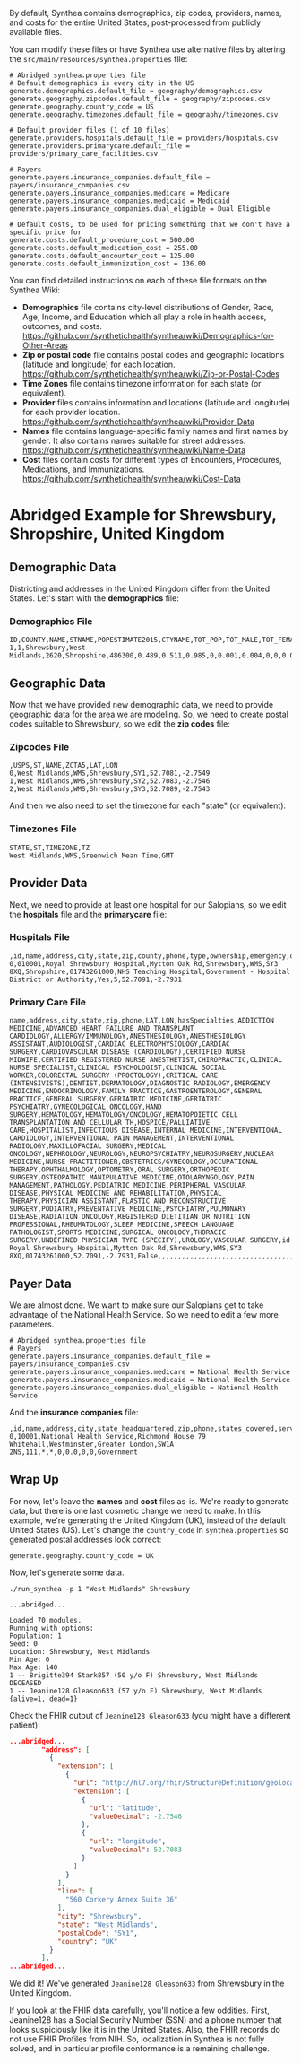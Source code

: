 By default, Synthea contains demographics, zip codes, providers, names, and costs for the entire United States, post-processed from publicly available files.

You can modify these files or have Synthea use alternative files by altering the `src/main/resources/synthea.properties` file:

```properties
# Abridged synthea.properties file
# Default demographics is every city in the US
generate.demographics.default_file = geography/demographics.csv
generate.geography.zipcodes.default_file = geography/zipcodes.csv
generate.geography.country_code = US
generate.geography.timezones.default_file = geography/timezones.csv

# Default provider files (1 of 10 files)
generate.providers.hospitals.default_file = providers/hospitals.csv
generate.providers.primarycare.default_file = providers/primary_care_facilities.csv

# Payers
generate.payers.insurance_companies.default_file = payers/insurance_companies.csv
generate.payers.insurance_companies.medicare = Medicare
generate.payers.insurance_companies.medicaid = Medicaid
generate.payers.insurance_companies.dual_eligible = Dual Eligible

# Default costs, to be used for pricing something that we don't have a specific price for
generate.costs.default_procedure_cost = 500.00
generate.costs.default_medication_cost = 255.00
generate.costs.default_encounter_cost = 125.00
generate.costs.default_immunization_cost = 136.00
```

You can find detailed instructions on each of these file formats on the Synthea Wiki:

* **Demographics** file contains city-level distributions of Gender, Race, Age, Income, and Education which all play a role in health access, outcomes, and costs. https://github.com/synthetichealth/synthea/wiki/Demographics-for-Other-Areas
* **Zip or postal code** file contains postal codes and geographic locations (latitude and longitude) for each location. https://github.com/synthetichealth/synthea/wiki/Zip-or-Postal-Codes
* **Time Zones** file contains timezone information for each state (or equivalent).
* **Provider** files contains information and locations (latitude and longitude) for each provider location. https://github.com/synthetichealth/synthea/wiki/Provider-Data
* **Names** file contains language-specific family names and first names by gender. It also contains names suitable for street addresses. https://github.com/synthetichealth/synthea/wiki/Name-Data
* **Cost** files contain costs for different types of Encounters, Procedures, Medications, and Immunizations. https://github.com/synthetichealth/synthea/wiki/Cost-Data

# Abridged Example for Shrewsbury, Shropshire, United Kingdom

## Demographic Data
Districting and addresses in the United Kingdom differ from the United States. Let's start with the **demographics** file:

### Demographics File
```csv
ID,COUNTY,NAME,STNAME,POPESTIMATE2015,CTYNAME,TOT_POP,TOT_MALE,TOT_FEMALE,WHITE,HISPANIC,BLACK,ASIAN,NATIVE,OTHER,1,2,3,4,5,6,7,8,9,10,11,12,13,14,15,16,17,18,00..10,10..15,15..25,25..35,35..50,50..75,75..100,100..150,150..200,200..999,LESS_THAN_HS,HS_DEGREE,SOME_COLLEGE,BS_DEGREE
1,1,Shrewsbury,West Midlands,2620,Shropshire,486300,0.489,0.511,0.985,0,0.001,0.004,0,0,0.063,0.063,0.063,0.052,0.052,0.052,0.052,0.052,0.076,0.076,0.076,0.076,0.076,0.035,0.035,0.035,0.035,0.035,0.133333333,0.133333333,0.133333333,0.147225,0.147225,0.147225,0.147225,0.1,0.01,0.001,0.18,0.387,22.35,22.35
```

## Geographic Data
Now that we have provided new demographic data, we need to provide geographic data for the area we are modeling. So, we need to create postal codes suitable to Shrewsbury, so we edit the **zip codes** file:

### Zipcodes File
```csv
,USPS,ST,NAME,ZCTA5,LAT,LON
0,West Midlands,WMS,Shrewsbury,SY1,52.7081,-2.7549
1,West Midlands,WMS,Shrewsbury,SY2,52.7083,-2.7546
2,West Midlands,WMS,Shrewsbury,SY3,52.7089,-2.7543
```

And then we also need to set the timezone for each "state" (or equivalent):

### Timezones File
```csv
STATE,ST,TIMEZONE,TZ
West Midlands,WMS,Greenwich Mean Time,GMT
```

## Provider Data
Next, we need to provide at least one hospital for our Salopians, so we edit the **hospitals** file and the **primarycare** file:

### Hospitals File
```csv
,id,name,address,city,state,zip,county,phone,type,ownership,emergency,quality,LAT,LON
0,010001,Royal Shrewsbury Hospital,Mytton Oak Rd,Shrewsbury,WMS,SY3 8XQ,Shropshire,01743261000,NHS Teaching Hospital,Government - Hospital District or Authority,Yes,5,52.7091,-2.7931
```

### Primary Care File
```csv
name,address,city,state,zip,phone,LAT,LON,hasSpecialties,ADDICTION MEDICINE,ADVANCED HEART FAILURE AND TRANSPLANT CARDIOLOGY,ALLERGY/IMMUNOLOGY,ANESTHESIOLOGY,ANESTHESIOLOGY ASSISTANT,AUDIOLOGIST,CARDIAC ELECTROPHYSIOLOGY,CARDIAC SURGERY,CARDIOVASCULAR DISEASE (CARDIOLOGY),CERTIFIED NURSE MIDWIFE,CERTIFIED REGISTERED NURSE ANESTHETIST,CHIROPRACTIC,CLINICAL NURSE SPECIALIST,CLINICAL PSYCHOLOGIST,CLINICAL SOCIAL WORKER,COLORECTAL SURGERY (PROCTOLOGY),CRITICAL CARE (INTENSIVISTS),DENTIST,DERMATOLOGY,DIAGNOSTIC RADIOLOGY,EMERGENCY MEDICINE,ENDOCRINOLOGY,FAMILY PRACTICE,GASTROENTEROLOGY,GENERAL PRACTICE,GENERAL SURGERY,GERIATRIC MEDICINE,GERIATRIC PSYCHIATRY,GYNECOLOGICAL ONCOLOGY,HAND SURGERY,HEMATOLOGY,HEMATOLOGY/ONCOLOGY,HEMATOPOIETIC CELL TRANSPLANTATION AND CELLULAR TH,HOSPICE/PALLIATIVE CARE,HOSPITALIST,INFECTIOUS DISEASE,INTERNAL MEDICINE,INTERVENTIONAL CARDIOLOGY,INTERVENTIONAL PAIN MANAGEMENT,INTERVENTIONAL RADIOLOGY,MAXILLOFACIAL SURGERY,MEDICAL ONCOLOGY,NEPHROLOGY,NEUROLOGY,NEUROPSYCHIATRY,NEUROSURGERY,NUCLEAR MEDICINE,NURSE PRACTITIONER,OBSTETRICS/GYNECOLOGY,OCCUPATIONAL THERAPY,OPHTHALMOLOGY,OPTOMETRY,ORAL SURGERY,ORTHOPEDIC SURGERY,OSTEOPATHIC MANIPULATIVE MEDICINE,OTOLARYNGOLOGY,PAIN MANAGEMENT,PATHOLOGY,PEDIATRIC MEDICINE,PERIPHERAL VASCULAR DISEASE,PHYSICAL MEDICINE AND REHABILITATION,PHYSICAL THERAPY,PHYSICIAN ASSISTANT,PLASTIC AND RECONSTRUCTIVE SURGERY,PODIATRY,PREVENTATIVE MEDICINE,PSYCHIATRY,PULMONARY DISEASE,RADIATION ONCOLOGY,REGISTERED DIETITIAN OR NUTRITION PROFESSIONAL,RHEUMATOLOGY,SLEEP MEDICINE,SPEECH LANGUAGE PATHOLOGIST,SPORTS MEDICINE,SURGICAL ONCOLOGY,THORACIC SURGERY,UNDEFINED PHYSICIAN TYPE (SPECIFY),UROLOGY,VASCULAR SURGERY,id
Royal Shrewsbury Hospital,Mytton Oak Rd,Shrewsbury,WMS,SY3 8XQ,01743261000,52.7091,-2.7931,False,,,,,,,,,,,,,,,,,,,,,,,,,,,,,,,,,,,,,,,,,,,,,,,,,,,,,,,,,,,,,,,,,,,,,,,,,,,,,,,,PCP1
```

## Payer Data
We are almost done. We want to make sure our Salopians get to take advantage of the National Health Service. So we need to edit a few more parameters.

```properties
# Abridged synthea.properties file
# Payers
generate.payers.insurance_companies.default_file = payers/insurance_companies.csv
generate.payers.insurance_companies.medicare = National Health Service
generate.payers.insurance_companies.medicaid = National Health Service
generate.payers.insurance_companies.dual_eligible = National Health Service
```

And the **insurance companies** file:
```csv
,id,name,address,city,state_headquartered,zip,phone,states_covered,services_covered,deductible,default_coinsurance,default_copay,monthly_premium,ownership
0,10001,National Health Service,Richmond House 79 Whitehall,Westminster,Greater London,SW1A 2NS,111,*,*,0,0.0,0,0,Government
```

## Wrap Up

For now, let's leave the **names** and **cost** files as-is. We're ready to generate data, but there is one last cosmetic change we need to make. In this example, we're generating the United Kingdom (UK), instead of the default United States (US). Let's change the `country_code` in `synthea.properties` so generated postal addresses look correct:

```properties
generate.geography.country_code = UK
```

Now, let's generate some data.

```
./run_synthea -p 1 "West Midlands" Shrewsbury

...abridged...

Loaded 70 modules.
Running with options:
Population: 1
Seed: 0
Location: Shrewsbury, West Midlands
Min Age: 0
Max Age: 140
1 -- Brigitte394 Stark857 (50 y/o F) Shrewsbury, West Midlands DECEASED
1 -- Jeanine128 Gleason633 (57 y/o F) Shrewsbury, West Midlands 
{alive=1, dead=1}
```

Check the FHIR output of `Jeanine128 Gleason633` (you might have a different patient):

```json
...abridged...
        "address": [
          {
            "extension": [
              {
                "url": "http://hl7.org/fhir/StructureDefinition/geolocation",
                "extension": [
                  {
                    "url": "latitude",
                    "valueDecimal": -2.7546
                  },
                  {
                    "url": "longitude",
                    "valueDecimal": 52.7083
                  }
                ]
              }
            ],
            "line": [
              "560 Corkery Annex Suite 36"
            ],
            "city": "Shrewsbury",
            "state": "West Midlands",
            "postalCode": "SY1",
            "country": "UK"
          }
        ],
...abridged...
```

We did it! We've generated `Jeanine128 Gleason633` from Shrewsbury in the United Kingdom.

If you look at the FHIR data carefully, you'll notice a few oddities. First, Jeanine128 has a Social Security Number (SSN) and a phone number that looks suspiciously like it is in the United States. Also, the FHIR records do not use FHIR Profiles from NIH. So, localization in Synthea is not fully solved, and in particular profile conformance is a remaining challenge.